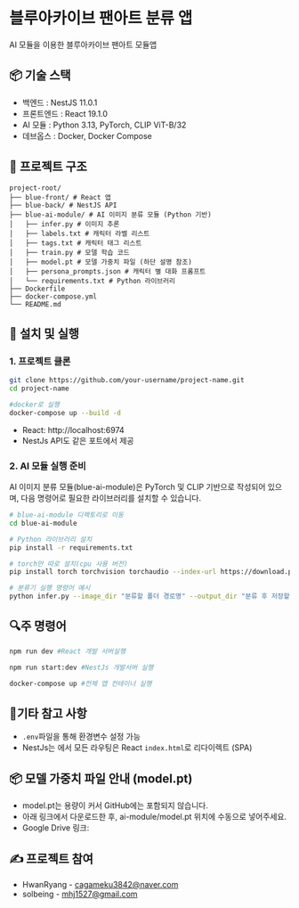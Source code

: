 # 블루아카이브 팬아트 분류 앱

AI 모듈을 이용한 블루아카이브 팬아트 모듈앱

## 📦 기술 스택

- 백엔드 : NestJS 11.0.1
- 프론트엔드 : React 19.1.0
- AI 모듈 : Python 3.13, PyTorch, CLIP ViT-B/32
- 데브옵스 : Docker, Docker Compose

## 📁 프로젝트 구조
```
project-root/
├── blue-front/ # React 앱
├── blue-back/ # NestJS API
├── blue-ai-module/ # AI 이미지 분류 모듈 (Python 기반)
│   ├── infer.py # 이미지 추론
│   ├── labels.txt # 캐릭터 라벨 리스트
│   ├── tags.txt # 캐릭터 태그 리스트
│   ├── train.py # 모델 학습 코드
│   ├── model.pt # 모델 가중치 파일 (하단 설명 참조)
│   ├── persona_prompts.json # 캐릭터 별 대화 프롬프트
│   └── requirements.txt # Python 라이브러리
├── Dockerfile
├── docker-compose.yml
└── README.md
```


## 🚀 설치 및 실행

### 1. 프로젝트 클론

```bash
git clone https://github.com/your-username/project-name.git
cd project-name

#docker로 실행
docker-compose up --build -d
```
- React: http://localhost:6974
- NestJs API도 같은 포트에서 제공

### 2. AI 모듈 실행 준비

AI 이미지 분류 모듈(blue-ai-module)은 PyTorch 및 CLIP 기반으로 작성되어 있으며, 다음 명령어로 필요한 라이브러리를 설치할 수 있습니다.

```bash
# blue-ai-module 디렉토리로 이동
cd blue-ai-module

# Python 라이브러리 설치
pip install -r requirements.txt

# torch만 따로 설치(cpu 사용 버전)
pip install torch torchvision torchaudio --index-url https://download.pytorch.org/whl/cpu

# 분류기 실행 명령어 예시
python infer.py --image_dir "분류할 폴더 경로명" --output_dir "분류 후 저장할 경로명"
```

## 🔍주 명령어

```bash
npm run dev #React 개발 서버실행

npm run start:dev #NestJs 개발서버 실행

docker-compose up #전체 앱 컨테이너 실행
```

## 📌기타 참고 사항
- ```.env```파일을 통해 환경변수 설정 가능
- NestJs는 에서 모든 라우팅은 React ```index.html```로 리다이렉트 (SPA)

## 📦 모델 가중치 파일 안내 (model.pt)
- model.pt는 용량이 커서 GitHub에는 포함되지 않습니다.
- 아래 링크에서 다운로드한 후, ai-module/model.pt 위치에 수동으로 넣어주세요.
- Google Drive 링크:

## ✍️ 프로젝트 참여
- HwanRyang - cagameku3842@naver.com
- solbeing - mhj1527@gmail.com







